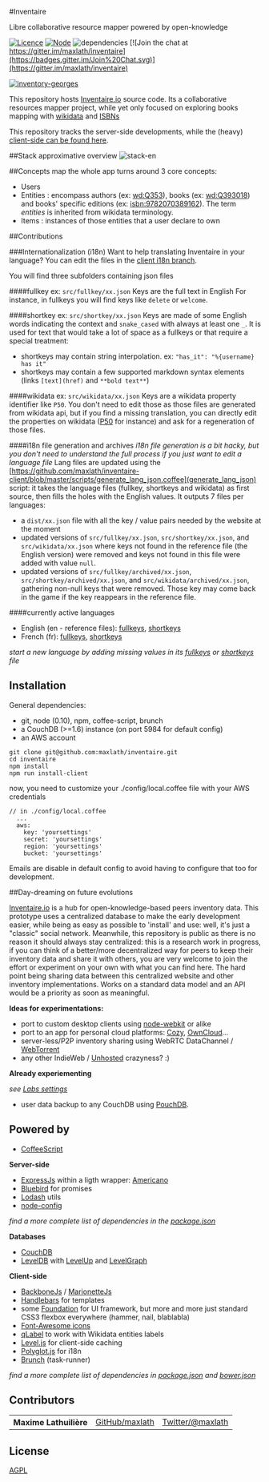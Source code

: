 #Inventaire

Libre collaborative resource mapper powered by open-knowledge

[![Licence](https://img.shields.io/badge/licence-AGPL3-blue.svg)](http://www.gnu.org/licenses/agpl-3.0.html)
[![Node](https://img.shields.io/node/v/gh-badges.svg)](http://www.gnu.org/licenses/agpl-3.0.html)
![dependencies](https://david-dm.org/maxlath/inventaire.svg)
[![Join the chat at https://gitter.im/maxlath/inventaire](https://badges.gitter.im/Join%20Chat.svg)](https://gitter.im/maxlath/inventaire)

[![inventory-georges](http://profile.maxlath.eu/slides/backbone-meetup/img/inventory-georges.png)](https://inventaire.io)

This repository hosts [Inventaire.io](https://inventaire.io) source code. Its a collaborative resources mapper project, while yet only focused on exploring books mapping with [wikidata](https://wikidata.org/) and [ISBNs](https://en.wikipedia.org/wiki/International_Standard_Book_Number)

This repository tracks the server-side developments, while the (heavy) [client-side can be found here](https://github.com/maxlath/inventaire-client).

##Stack approximative overview
![stack-en](http://profile.maxlath.eu/slides/backbone-meetup/img/stack-en.jpg)

##Concepts map
the whole app turns around 3 core concepts:
- Users
- Entities : encompass authors (ex: [wd:Q353](https://inventaire.io/entity/wd:Q535)), books (ex: [wd:Q393018](https://inventaire.io/entity/wd:Q393018)) and books' specific editions (ex: [isbn:9782070389162](https://inventaire.io/entity/isbn:9782070389162)). The term *entities* is inherited from wikidata terminology.
- Items : instances of those entities that a user declare to own

##Contributions

###Internationalization (i18n)
Want to help translating Inventaire in your language?
You can edit the files in the [client i18n branch](https://github.com/maxlath/inventaire-client/tree/i18n).

You will find three subfolders containing json files

####fullkey
ex: `src/fullkey/xx.json`
Keys are the full text in English
For instance, in fullkeys you will find keys like `delete` or `welcome`.

####shortkey
ex: `src/shortkey/xx.json`
Keys are made of some English words indicating the context and `snake_cased` with always at least one `_`.
It is used for text that would take a lot of space as a fullkeys or that require a special treatment:
  - shortkeys may contain string interpolation. ex: `"has_it": "%{username} has it"`
  - shortkeys may contain a few supported markdown syntax elements (links `[text](href)` and `**bold text**`)

####wikidata
ex: `src/wikidata/xx.json`
Keys are a wikidata property identifier like `P50`.
You don't need to edit those as those files are generated from wikidata api, but if you find a missing translation, you can directly edit the properties on wikidata ([P50](https://www.wikidata.org/wiki/Property:P50) for instance) and ask for a regeneration of those files.

####i18n file generation and archives
*i18n file generation is a bit hacky, but you don't need to understand the full process if you just want to edit a language file*
Lang files are updated using the [https://github.com/maxlath/inventaire-client/blob/master/scripts/generate_lang_json.coffee](generate_lang_json) script: it takes the language files (fullkey, shortkeys and wikidata) as first source, then fills the holes with the English values.
It outputs 7 files per languages:
- a `dist/xx.json` file with all the key / value pairs needed by the website at the moment
- updated versions of `src/fullkey/xx.json`, `src/shortkey/xx.json`, and `src/wikidata/xx.json` where keys not found in the reference file (the English version) were removed and keys not found in this file were added with value `null`.
- updated versions of `src/fullkey/archived/xx.json`, `src/shortkey/archived/xx.json`, and `src/wikidata/archived/xx.json`, gathering non-null keys that were removed. Those key may come back in the game if the key reappears in the reference file.

####currently active languages
- English (en - reference files): [fullkeys](https://github.com/maxlath/inventaire-client/blob/i18n/src/fullkeys/en.json), [shortkeys](https://github.com/maxlath/inventaire-client/blob/i18n/src/shortkey/en.json)
- French (fr): [fullkeys](https://github.com/maxlath/inventaire-client/blob/i18n/src/fullkeys/fr.json), [shortkeys](https://github.com/maxlath/inventaire-client/blob/i18n/src/shortkey/fr.json)

*start a new language by adding missing values in its [fullkeys](https://github.com/maxlath/inventaire-client/blob/i18n/src/fullkeys) or [shortkeys](https://github.com/maxlath/inventaire-client/blob/i18n/src/shortkey) file*



## Installation

General dependencies:
- git, node (0.10), npm, coffee-script, brunch
- a CouchDB (>=1.6) instance (on port 5984 for default config)
- an AWS account

```
git clone git@github.com:maxlath/inventaire.git
cd inventaire
npm install
npm run install-client
```

now, you need to customize your ./config/local.coffee file with your AWS credentials

```
// in ./config/local.coffee
  ...
  aws:
    key: 'yoursettings'
    secret: 'yoursettings'
    region: 'yoursettings'
    bucket: 'yoursettings'
```

Emails are disable in default config to avoid having to configure that too for development.


##Day-dreaming on future evolutions

[Inventaire.io](https://inventaire.io) is a hub for open-knowledge-based peers inventory data. This prototype uses a centralized database to make the early development easier, while being as easy as possible to 'install' and use: well, it's just a "classic" social network. Meanwhile, this repository is public as there is no reason it should always stay centralized: this is a research work in progress, if you can think of a better/more decentralized way for peers to keep their inventory data and share it with others, you are very welcome to join the effort or experiment on your own with what you can find here. The hard point being sharing data between this centralized website and other inventory implementations. Works on a standard data model and an API would be a priority as soon as meaningful.

**Ideas for experimentations:**

- port to custom desktop clients using [node-webkit](https://github.com/rogerwang/node-webkit) or alike
- port to an app for personal cloud platforms: [Cozy](http://cozy.io), [OwnCloud](http://owncloud.org/)...
- server-less/P2P inventory sharing using WebRTC DataChannel / [WebTorrent](https://github.com/feross/webtorrent)
- any other IndieWeb / [Unhosted](https://unhosted.org/) crazyness? :)

**Already experiementing**

*see [Labs settings](https://inventaire.io/settings/labs)*
- user data backup to any CouchDB using [PouchDB](http://pouchdb.com/).

## Powered by

- [CoffeeScript](http://coffeescript.org/)

**Server-side**
- [ExpressJs](http://expressjs.com/) within a ligth wrapper: [Americano](https://github.com/cozy/americano)
- [Bluebird](https://github.com/petkaantonov/bluebird) for promises
- [Lodash](http://lodash.com/) utils
- [node-config](https://github.com/lorenwest/node-config)


*find a more complete list of dependencies in the [package.json](https://github.com/maxlath/inventaire/blob/dev/package.json)*

**Databases**
- [CouchDB](http://couchdb.apache.org/)
- [LevelDB](http://leveldb.org/) with [LevelUp](https://github.com/rvagg/node-levelup) and [LevelGraph](https://github.com/mcollina/levelgraph)

**Client-side**
- [BackboneJs](http://backbonejs.org/) / [MarionetteJs](http://marionettejs.com/)
- [Handlebars](http://handlebarsjs.com/) for templates
- some [Foundation](http://foundation.zurb.com/) for UI framework, but more and more just standard CSS3 flexbox everywhere (hammer, nail, blablabla)
- [Font-Awesome icons](http://fortawesome.github.io/Font-Awesome/icons/)
- [qLabel](https://github.com/googleknowledge/qlabel/) to work with Wikidata entities labels
- [Level.js](https://github.com/maxogden/level.js) for client-side caching
- [Polyglot.js](http://airbnb.github.io/polyglot.js/) for i18n
- [Brunch](http://brunch.io/) (task-runner)

*find a more complete list of dependencies in [package.json](https://github.com/maxlath/inventaire-client/blob/dev/package.json) and [bower.json](https://github.com/maxlath/inventaire-client/blob/dev/bower.json)*


## Contributors

<table><tbody>
<tr><th align="left">Maxime Lathuilière</th><td><a href="https://github.com/maxlath">GitHub/maxlath</a></td><td><a href="https://twitter.com/maxlath">Twitter/@maxlath</a></td></tr>
</tbody></table>


## License
[AGPL](LICENSE.md)